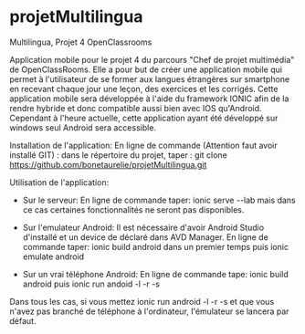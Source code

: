 # projetMultilingua

Multilingua, Projet 4 OpenClassrooms

Application mobile pour le projet 4 du parcours "Chef de projet multimédia" de OpenClassRooms.
Elle a pour but de créer une application mobile qui permet à l'utilisateur de se former aux langues étrangères sur smartphone en recevant chaque jour une leçon, des exercices et les corrigés.
Cette application mobile sera développée à l'aide du framework IONIC afin de la rendre hybride et donc compatible aussi bien avec IOS qu'Android.
Cependant à l'heure actuelle, cette application ayant été développé sur windows seul Android sera accessible.

Installation de l'application:
En ligne de commande (Attention faut avoir installé GIT) : dans le répertoire du projet, taper : git clone https://github.com/bonetaurelie/projetMultilingua.git

Utilisation de l'application:
- Sur le serveur:
En ligne de commande taper: ionic serve --lab mais dans ce cas certaines fonctionnalités ne seront pas disponibles.

- Sur l'emulateur Android:
Il est nécessaire d'avoir Android Studio d'installé et un device de déclaré dans AVD Manager.
En ligne de commande taper: ionic build android dans un premier temps puis ionic emulate android

- Sur un vrai téléphone Android:
En ligne de commande tape: ionic build android puis ionic run andoid -l -r -s

Dans tous les cas, si vous mettez ionic run android -l -r -s et que vous n'avez pas branché de téléphone à l'ordinateur, l'émulateur se lancera par défaut.
